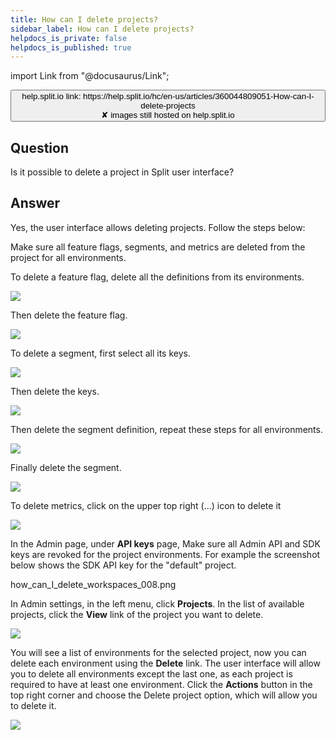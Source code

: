 ```yaml
---
title: How can I delete projects?
sidebar_label: How can I delete projects?
helpdocs_is_private: false
helpdocs_is_published: true
---
```


import Link from "@docusaurus/Link";

<p>
  <button style={{borderRadius:'8px', border:'1px', fontFamily:'Courier New', fontWeight:'800', textAlign:'left'}}> help.split.io link: https://help.split.io/hc/en-us/articles/360044809051-How-can-I-delete-projects <br /> ✘ images still hosted on help.split.io </button>
</p>

## Question

Is it possible to delete a project in Split user interface?

## Answer

Yes, the user interface allows deleting projects. Follow the steps below:

Make sure all feature flags, segments, and metrics are deleted from the project for all environments.

To delete a feature flag, delete all the definitions from its environments.

![](https://help.split.io/hc/article_attachments/30834559978381)

Then delete the feature flag.

![](https://help.split.io/hc/article_attachments/30834579439245)

To delete a segment, first select all its keys.

![](https://help.split.io/hc/article_attachments/30834579439501)

Then delete the keys.

![](https://help.split.io/hc/article_attachments/30834559979661)

Then delete the segment definition, repeat these steps for all environments.

![](https://help.split.io/hc/article_attachments/30834579440525)

Finally delete the segment.

![](https://help.split.io/hc/article_attachments/30834579441165)

To delete metrics, click on the upper top right (...) icon to delete it

![](https://help.split.io/hc/article_attachments/30834579441677)

In the Admin page, under **API keys** page, Make sure all Admin API and SDK keys are revoked for the project environments. For example the screenshot below shows the SDK API key for the "default" project.

how_can_I_delete_workspaces_008.png

In Admin settings, in the left menu, click **Projects**.
In the list of available projects, click the **View** link of the project you want to delete.

![](https://help.split.io/hc/article_attachments/30834559981709)

You will see a list of environments for the selected project, now you can delete each environment using the **Delete** link.
The user interface will allow you to delete all environments except the last one, as each project is required to have at least one environment.
Click the **Actions** button in the top right corner and choose the Delete project option, which will allow you to delete it.

![](https://help.split.io/hc/article_attachments/30834579443341)